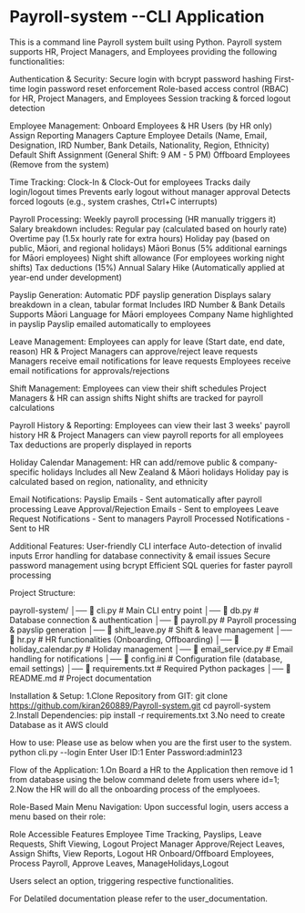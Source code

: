 # Payroll-system --CLI Application
This is a command line Payroll system  built using Python. Payroll system supports HR, Project Managers, and Employees providing the following functionalities:

 Authentication & Security:
Secure login with bcrypt password hashing
First-time login password reset enforcement
Role-based access control (RBAC) for HR, Project Managers, and Employees
Session tracking & forced logout detection

 Employee Management:
Onboard Employees & HR Users (by HR only)
Assign Reporting Managers
Capture Employee Details (Name, Email, Designation, IRD Number, Bank Details, Nationality, Region, Ethnicity)
Default Shift Assignment (General Shift: 9 AM - 5 PM)
Offboard Employees (Remove from the system)

Time Tracking:
Clock-In & Clock-Out for employees
Tracks daily login/logout times
Prevents early logout without manager approval
Detects forced logouts (e.g., system crashes, Ctrl+C interrupts)

Payroll Processing:
Weekly payroll processing (HR manually triggers it)
Salary breakdown includes:
Regular pay (calculated based on hourly rate)
Overtime pay (1.5x hourly rate for extra hours)
Holiday pay (based on public, Māori, and regional holidays)
Māori Bonus (5% additional earnings for Māori employees)
Night shift allowance (For employees working night shifts)
Tax deductions (15%)
Annual Salary Hike (Automatically applied at year-end under development)

Payslip Generation:
Automatic PDF payslip generation
Displays salary breakdown in a clean, tabular format
Includes IRD Number & Bank Details
Supports Māori Language for Māori employees
Company Name highlighted in payslip
Payslip emailed automatically to employees

Leave Management:
Employees can apply for leave (Start date, end date, reason)
HR & Project Managers can approve/reject leave requests
Managers receive email notifications for leave requests
Employees receive email notifications for approvals/rejections

Shift Management:
Employees can view their shift schedules
Project Managers & HR can assign shifts
Night shifts are tracked for payroll calculations

Payroll History & Reporting:
Employees can view their last 3 weeks' payroll history
HR & Project Managers can view payroll reports for all employees
Tax deductions are properly displayed in reports

Holiday Calendar Management:
HR can add/remove public & company-specific holidays
Includes all New Zealand & Māori holidays
Holiday pay is calculated based on region, nationality, and ethnicity

Email Notifications:
Payslip Emails - Sent automatically after payroll processing
Leave Approval/Rejection Emails - Sent to employees
Leave Request Notifications - Sent to managers
Payroll Processed Notifications - Sent to HR

Additional Features:
User-friendly CLI interface
Auto-detection of invalid inputs
Error handling for database connectivity & email issues
Secure password management using bcrypt
Efficient SQL queries for faster payroll processing

Project Structure:

 payroll-system/
│── 📄 cli.py               # Main CLI entry point
│── 📄 db.py                # Database connection & authentication
│── 📄 payroll.py           # Payroll processing & payslip generation
│── 📄 shift_leave.py       # Shift & leave management
│── 📄 hr.py                # HR functionalities (Onboarding, Offboarding)
│── 📄 holiday_calendar.py  # Holiday management
│── 📄 email_service.py     # Email handling for notifications
│── 📄 config.ini           # Configuration file (database, email settings)
│── 📄 requirements.txt     # Required Python packages
│── 📄 README.md            # Project documentation

Installation & Setup:
1.Clone Repository from GIT:
git clone https://github.com/kiran260889/Payroll-system.git
cd payroll-system
2.Install Dependencies:
pip install -r requirements.txt
3.No need to create Database as it AWS clould

How to use:
Please use as below when you are the first user to the system.
python cli.py --login
Enter User ID:1
Enter Password:admin123

Flow of the Application:
1.On Board a HR to the Application then remove id 1 from database using the below command
delete from users where id=1;
2.Now the HR will do all the onboarding process of the emplyoees.

Role-Based Main Menu Navigation:
Upon successful login, users access a menu based on their role:

Role	             Accessible Features
Employee	        Time Tracking, Payslips, Leave Requests, Shift Viewing, Logout
Project Manager 	Approve/Reject Leaves, Assign Shifts, View Reports, Logout
HR	                Onboard/Offboard Employees, Process Payroll, Approve Leaves, ManageHolidays,Logout

Users select an option, triggering respective functionalities.

For Delatiled documentation please refer to the user_documentation.







